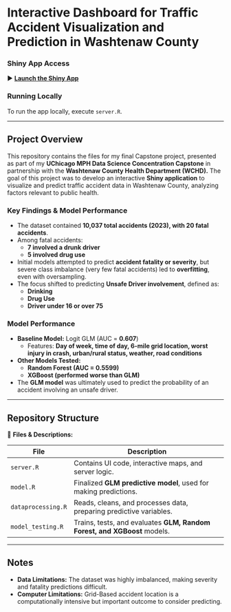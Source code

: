 # **Interactive Dashboard for Traffic Accident Visualization and Prediction in Washtenaw County**  

### **Shiny App Access**  
▶ **[Launch the Shiny App](https://mehakds.shinyapps.io/capstone_WCHD_2024/)**  

### **Running Locally**  
To run the app locally, execute `server.R`.  

---

## **Project Overview**  
This repository contains the files for my final Capstone project, presented as part of my **UChicago MPH Data Science Concentration Capstone** in partnership with the **Washtenaw County Health Department (WCHD).** The goal of this project was to develop an interactive **Shiny application** to visualize and predict traffic accident data in Washtenaw County, analyzing factors relevant to public health.  

### **Key Findings & Model Performance**  
- The dataset contained **10,037 total accidents (2023), with 20 fatal accidents**.  
- Among fatal accidents:  
  - **7 involved a drunk driver**  
  - **5 involved drug use**  
- Initial models attempted to predict **accident fatality or severity**, but severe class imbalance (very few fatal accidents) led to **overfitting**, even with oversampling.  
- The focus shifted to predicting **Unsafe Driver involvement**, defined as:  
  - **Drinking**  
  - **Drug Use**  
  - **Driver under 16 or over 75**  

### **Model Performance**  
- **Baseline Model:** Logit GLM (AUC = **0.607**)  
  - Features: **Day of week, time of day, 6-mile grid location, worst injury in crash, urban/rural status, weather, road conditions**  
- **Other Models Tested:**  
  - **Random Forest (AUC = 0.5599)**
  - **XGBoost (performed worse than GLM)**  
- The **GLM model** was ultimately used to predict the probability of an accident involving an unsafe driver.  

---

## **Repository Structure**  

📂 **Files & Descriptions:**  

| File | Description |
|------|------------|
| `server.R` | Contains UI code, interactive maps, and server logic. |
| `model.R` | Finalized **GLM predictive model**, used for making predictions. |
| `dataprocessing.R` | Reads, cleans, and processes data, preparing predictive variables. |
| `model_testing.R` | Trains, tests, and evaluates **GLM, Random Forest, and XGBoost** models. |

---

## **Notes**  
- **Data Limitations:** The dataset was highly imbalanced, making severity and fatality predictions difficult.  
- **Computer Limitations:** Grid-Based accident location is a computationally intensive but important outcome to consider predicting.  
